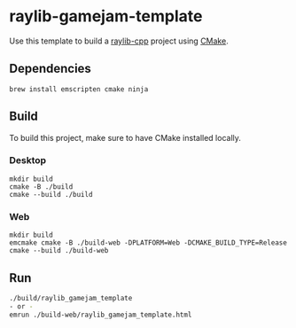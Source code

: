 # raylib-gamejam-template

Use this template to build a [raylib-cpp](https://github.com/RobLoach/raylib-cpp) project using [CMake](https://cmake.org).

## Dependencies

```
brew install emscripten cmake ninja
```

## Build

To build this project, make sure to have CMake installed locally.

### Desktop

```
mkdir build
cmake -B ./build
cmake --build ./build
```

### Web

```
mkdir build
emcmake cmake -B ./build-web -DPLATFORM=Web -DCMAKE_BUILD_TYPE=Release
cmake --build ./build-web
```

## Run

```sh
./build/raylib_gamejam_template
- or -
emrun ./build-web/raylib_gamejam_template.html
```

